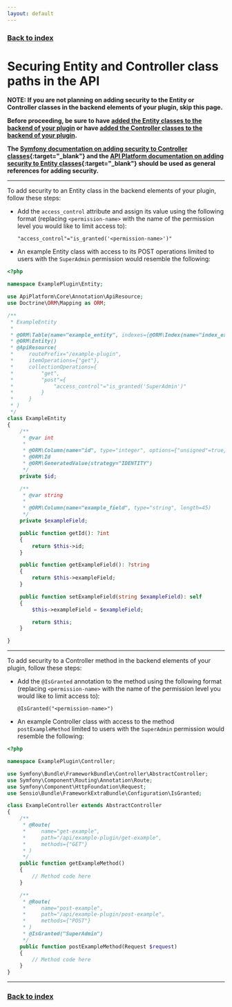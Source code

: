 ```yaml
---
layout: default
---
```


### [Back to index](./index.html)

# Securing Entity and Controller class paths in the API

**NOTE: If you are not planning on adding security to the Entity or Controller classes in the backend elements of your plugin, skip this page.**

**Before proceeding, be sure to have [added the Entity classes to the backend of your plugin](./adding-entity-classes.html) 
  or have [added the Controller classes to the backend of your plugin](./adding-controller-classes.html).**

**The [Symfony documentation on adding security to Controller classes](https://symfony.com/doc/current/security.html#denying-access-roles-and-other-authorization){:target="_blank"} 
  and the [API Platform documentation on adding security to Entity classes](https://api-platform.com/docs/core/security/){:target="_blank"} 
  should be used as general references for adding security.**
  
* * *

To add security to an Entity class in the backend elements of your plugin, follow these steps:
- Add the `access_control` attribute and assign its value using the following format (replacing `<permission-name>` with 
  the name of the permission level you would like to limit access to):
  
  ```
  "access_control"="is_granted('<permission-name>')"
  ```
  
- An example Entity class with access to its POST operations limited to users with the `SuperAdmin` permission would 
  resemble the following:

```php
<?php

namespace ExamplePlugin\Entity;

use ApiPlatform\Core\Annotation\ApiResource;
use Doctrine\ORM\Mapping as ORM;

/**
 * ExampleEntity
 *
 * @ORM\Table(name="example_entity", indexes={@ORM\Index(name="index_example_field", columns={"example_field"})})
 * @ORM\Entity()
 * @ApiResource(
 *     routePrefix="/example-plugin",
 *     itemOperations={"get"},
 *     collectionOperations={
 *         "get",
 *         "post"={
 *             "access_control"="is_granted('SuperAdmin')"
 *         } 
 *     }
 * )
 */
class ExampleEntity
{
    /**
     * @var int
     *
     * @ORM\Column(name="id", type="integer", options={"unsigned"=true})
     * @ORM\Id
     * @ORM\GeneratedValue(strategy="IDENTITY")
     */
    private $id;

    /**
     * @var string
     *
     * @ORM\Column(name="example_field", type="string", length=45)
     */
    private $exampleField;

    public function getId(): ?int
    {
        return $this->id;
    }

    public function getExampleField(): ?string
    {
        return $this->exampleField;
    }

    public function setExampleField(string $exampleField): self
    {
        $this->exampleField = $exampleField;

        return $this;
    }

}
```

* * *

To add security to a Controller method in the backend elements of your plugin, follow these steps:
- Add the `@IsGranted` annotation to the method using the following format (replacing `<permission-name>` with 
  the name of the permission level you would like to limit access to):
  
  ```
  @IsGranted("<permission-name>")
  ```
  
- An example Controller class with access to the method `postExampleMethod` limited to users with the `SuperAdmin` permission would 
  resemble the following:

```php
<?php

namespace ExamplePlugin\Controller;

use Symfony\Bundle\FrameworkBundle\Controller\AbstractController;
use Symfony\Component\Routing\Annotation\Route;
use Symfony\Component\HttpFoundation\Request;
use Sensio\Bundle\FrameworkExtraBundle\Configuration\IsGranted;

class ExampleController extends AbstractController
{
    /**
     * @Route(
     *     name="get-example",
     *     path="/api/example-plugin/get-example",
     *     methods={"GET"}
     * )
     */
    public function getExampleMethod()
    {
        // Method code here
    }

    /**
     * @Route(
     *     name="post-example",
     *     path="/api/example-plugin/post-example",
     *     methods={"POST"}
     * )
     * @IsGranted("SuperAdmin")
     */
    public function postExampleMethod(Request $request)
    {
        // Method code here
    }
}
```

* * *

### [Back to index](./index.html)
